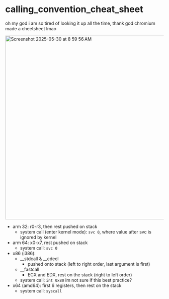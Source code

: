 # calling_convention_cheat_sheet
oh my god i am so tired of looking it up all the time, thank god chromium made a cheetsheet lmao 

<img width="583" alt="Screenshot 2025-05-30 at 8 59 56 AM" src="https://github.com/user-attachments/assets/e6eb6944-887c-4777-8961-3aca7940e24c" />

- arm 32: r0-r3, then rest pushed on stack
    - system call (enter kernel mode): `svc 0`, where value after svc is ignored by kernel 
- arm 64: x0-x7, rest pushed on stack
    - system call:  `svc 0` 
- x86 (i386):
    - __stdcall & __cdecl 
      - pushed onto stack (left to right order, last argument is first)
    - __fastcall
      - ECX and EDX, rest on the stack (right to left order)
    - system call: `int 0x80` im not sure if this best practice?
- x64 (amd64): first 6 registers, then rest on the stack
    - system call: `syscall` 
